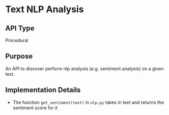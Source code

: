 
# Text NLP Analysis

## API Type

Procedural

## Purpose

An API to discover perform nlp analysis (e.g. sentiment analysis) on a given text.

## Implementation Details

- The function ``get_sentiment(text)`` in ``nlp.py`` takes in text and returns the sentiment score for it
